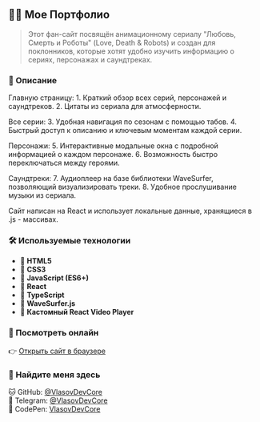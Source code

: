 ## 👨‍💻 Мое Портфолио

> Этот фан-сайт посвящён анимационному сериалу "Любовь, Смерть и Роботы" (Love, Death & Robots) и создан для поклонников, которые хотят удобно изучить информацию о сериях, персонажах и саундтреках.

### 📌 Описание

Главную страницу: 1. Краткий обзор всех серий, персонажей и саундтреков. 2. Цитаты из сериала для атмосферности.

Все серии: 3. Удобная навигация по сезонам с помощью табов. 4. Быстрый доступ к описанию и ключевым моментам каждой серии.

Персонажи: 5. Интерактивные модальные окна с подробной информацией о каждом персонаже. 6. Возможность быстро переключаться между героями.

Саундтреки: 7. Аудиоплеер на базе библиотеки WaveSurfer, позволяющий визуализировать треки. 8. Удобное прослушивание музыки из сериала.

Сайт написан на React и использует локальные данные, хранящиеся в .js - массивах.

### 🛠️ Используемые технологии

- 💙 **HTML5**
- 💙 **CSS3**
- 💙 **JavaScript (ES6+)**
- 💙 **React**
- 💙 **TypeScript**
- 💙 **WaveSurfer.js**
- 💙 **Кастомный React Video Player**

### 🔗 Посмотреть онлайн

👉 [Открыть сайт в браузере](http://lovedierobots.ru.swtest.ru/)

### 🤝 Найдите меня здесь

🐱 GitHub: [@VlasovDevCore](https://github.com/VlasovDevCore)  
💬 Telegram: [@VlasovDevCore](https://t.me/vlasov_working)  
🎨 CodePen: [VlasovDevCore](https://codepen.io/VlasovDevCore)
